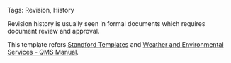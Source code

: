 Tags: Revision, History

Revision history is usually seen in formal documents which requires document review and approval. 

This template refers [Standford Templates] and [Weather and Environmental Services - QMS Manual]. 

[Weather and Environmental Services - QMS Manual]:http://www.wmo.int/pages/prog/hwrp/qmf-h/documents/qmsdoc/Q3-423-01-Document%20Format%20and%20Revisions.pdf

[Standford Templates]:https://docs.google.com/document/d/1T84D2_TtsCyNG2dQHvdg9m0OWLbbmZsvnYDpzgRZz_w/edit
